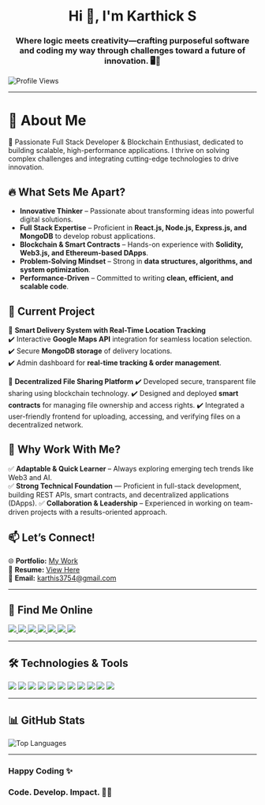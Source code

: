 <h1 align="center">Hi 👋, I'm Karthick S</h1>
<h3 align="center">Where logic meets creativity—crafting purposeful software and coding my way through challenges toward a future of innovation. 🖥️🚀</h3>

<p align="left">
  <img src="https://komarev.com/ghpvc/?username=karthi3754&label=Profile%20views&color=0e75b6&style=flat" alt="Profile Views" />
</p>

---

# 🚀 About Me  

🎯 Passionate Full Stack Developer & Blockchain Enthusiast, dedicated to building scalable, high-performance applications. I thrive on solving complex challenges and integrating cutting-edge technologies to drive innovation.  

## 🔥 What Sets Me Apart?  

-  **Innovative Thinker** – Passionate about transforming ideas into powerful digital solutions.  
-  **Full Stack Expertise** – Proficient in **React.js, Node.js, Express.js, and MongoDB** to develop robust applications.  
-  **Blockchain & Smart Contracts** – Hands-on experience with **Solidity, Web3.js, and Ethereum-based DApps**.  
-  **Problem-Solving Mindset** – Strong in **data structures, algorithms, and system optimization**.  
-  **Performance-Driven** – Committed to writing **clean, efficient, and scalable code**.  

## 📍 Current Project  

🚀 **Smart Delivery System with Real-Time Location Tracking**  
✔️ Interactive **Google Maps API** integration for seamless location selection.  
✔️ Secure **MongoDB storage** of delivery locations.  
✔️ Admin dashboard for **real-time tracking & order management**.  

🚀 **Decentralized File Sharing Platform**
✔️ Developed secure, transparent file sharing using blockchain technology.
✔️ Designed and deployed **smart contracts** for managing file ownership and access rights.
✔️ Integrated a user-friendly frontend for uploading, accessing, and verifying files on a decentralized network.

## 🎯 Why Work With Me?  

✅ **Adaptable & Quick Learner** – Always exploring emerging tech trends like Web3 and AI.  
✅ **Strong Technical Foundation** — Proficient in full-stack development, building REST APIs, smart contracts, and decentralized applications (DApps). 
✅ **Collaboration & Leadership** – Experienced in working on team-driven projects with a results-oriented approach.  

## 📫 Let’s Connect!  

🌐 **Portfolio:** [My Work](https://karthi3754.github.io/my1-portfolio/)  
📄 **Resume:** [View Here](https://drive.google.com/file/d/15XdquD-4NUVSoX9CYusNOGhoFLU0Nvpt/view?usp=sharing)  
📧 **Email:** karthis3754@gmail.com    

---

## 🚀 **Find Me Online**  

<p align="left">
  <a href="https://linkedin.com/in/karthick77" target="_blank">
    <img src="https://img.shields.io/badge/LinkedIn-0077B5?style=for-the-badge&logo=linkedin&logoColor=white"/>
  </a>
  <a href="https://instagram.com/karthi_._07" target="_blank">
    <img src="https://img.shields.io/badge/Instagram-E4405F?style=for-the-badge&logo=instagram&logoColor=white"/>
  </a>
  <a href="mailto:karthis3754@gmail.com">
    <img src="https://img.shields.io/badge/Email-D14836?style=for-the-badge&logo=gmail&logoColor=white"/>
  </a>
  <a href="https://www.codechef.com/users/karthis3754" target="_blank">
    <img src="https://img.shields.io/badge/CodeChef-5B4638?style=for-the-badge&logo=codechef&logoColor=white"/>
  </a>
  <a href="https://www.hackerrank.com/h2212090" target="_blank">
    <img src="https://img.shields.io/badge/HackerRank-2EC866?style=for-the-badge&logo=hackerrank&logoColor=white"/>
  </a>
  <a href="https://leetcode.com/karthi_27/" target="_blank">
    <img src="https://img.shields.io/badge/LeetCode-FFA116?style=for-the-badge&logo=leetcode&logoColor=white"/>
  </a>
  <a href="https://auth.geeksforgeeks.org/user/karthio0bs/" target="_blank">
    <img src="https://img.shields.io/badge/GeeksforGeeks-0F9D58?style=for-the-badge&logo=geeksforgeeks&logoColor=white"/>
  </a>
</p>

---

## 🛠 **Technologies & Tools**  

<p align="left">
  <img src="https://img.shields.io/badge/C-00599C?style=for-the-badge&logo=c&logoColor=white"/>
  <img src="https://img.shields.io/badge/C++-00599C?style=for-the-badge&logo=cplusplus&logoColor=white"/>
  <img src="https://img.shields.io/badge/Java-007396?style=for-the-badge&logo=java&logoColor=white"/>
  <img src="https://img.shields.io/badge/JavaScript-F7DF1E?style=for-the-badge&logo=javascript&logoColor=black"/>
  <img src="https://img.shields.io/badge/React-20232A?style=for-the-badge&logo=react&logoColor=61DAFB"/>
  <img src="https://img.shields.io/badge/Node.js-339933?style=for-the-badge&logo=nodedotjs&logoColor=white"/>
  <img src="https://img.shields.io/badge/Express.js-000000?style=for-the-badge&logo=express&logoColor=white"/>
  <img src="https://img.shields.io/badge/MongoDB-4EA94B?style=for-the-badge&logo=mongodb&logoColor=white"/>
  <img src="https://img.shields.io/badge/MySQL-4479A1?style=for-the-badge&logo=mysql&logoColor=white"/>
  <img src="https://img.shields.io/badge/Git-F05032?style=for-the-badge&logo=git&logoColor=white"/>
  <img src="https://img.shields.io/badge/Postman-FF6C37?style=for-the-badge&logo=postman&logoColor=white"/>
</p>

---

## 📊 **GitHub Stats**  

<p align="left">
  <img src="https://github-readme-stats.vercel.app/api/top-langs?username=karthi3754&show_icons=true&locale=en&layout=compact&theme=radical" alt="Top Languages" />
</p>


---

### Happy Coding ✨

### Code. Develop. Impact. 🚀🎯
